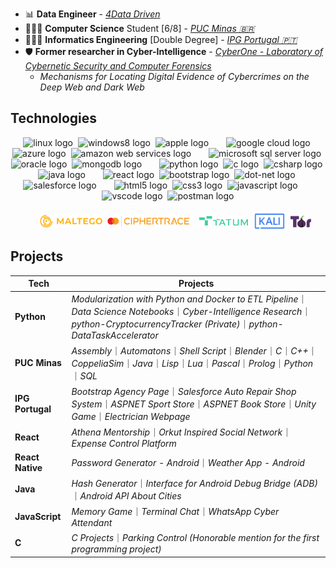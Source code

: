 - 📊 **Data Engineer** - [_4Data Driven_](http://www.4datadriven.com.br/)
- 👨🏻‍💻 **Computer Science** Student [6/8] - [_PUC Minas 🇧🇷_](https://computacao.pucpcaldas.br/)
- 👨🏻‍💻 **Informatics Engineering** [Double Degree] - [_IPG Portugal 🇵🇹_](https://politecnicoguarda.pt/)
- 🛡️ **Former researcher in Cyber-Intelligence** - [_CyberOne - Laboratory of Cybernetic Security and Computer Forensics_](https://sites.google.com/view/cyberonelab)
  - _Mechanisms for Locating Digital Evidence of Cybercrimes on the Deep Web and Dark Web_

## Technologies
<div align="center">
  <!-- Sistemas Operacionais -->
  <img src="https://cdn.jsdelivr.net/gh/devicons/devicon/icons/linux/linux-original.svg" height="25" alt="linux logo"/>
  <img width="0"/>
  <img src="https://cdn.jsdelivr.net/gh/devicons/devicon/icons/windows8/windows8-original.svg" height="25" alt="windows8 logo"/>
  <img width="0"/>
  <img src="https://cdn.simpleicons.org/apple/B0BEC5" height="25" alt="apple logo"/>

  <!-- Nuvem -->
  <img width="20"/>
  <img src="https://skillicons.dev/icons?i=gcp" height="25" alt="google cloud logo"/>
  <img width="0"/>
  <img src="https://skillicons.dev/icons?i=azure" height="25" alt="azure logo"/>
  <img width="0"/>
  <img src="https://skillicons.dev/icons?i=aws" height="25" alt="amazon web services logo"/>

  <!-- Bancos de Dados -->
  <img width="20"/>
  <img src="https://cdn.jsdelivr.net/gh/devicons/devicon/icons/microsoftsqlserver/microsoftsqlserver-plain.svg" height="25" alt="microsoft sql server logo"/>
  <img width="0"/>
  <img src="https://cdn.simpleicons.org/oracle/F80000" height="25" alt="oracle logo"/>
  <img width="0"/>
  <img src="https://skillicons.dev/icons?i=mongodb" height="25" alt="mongodb logo"/>

  <!-- Linguagens de Programação -->
  <img width="20"/>
  <img src="https://skillicons.dev/icons?i=py" height="25" alt="python logo"/>
  <img width="0"/>
  <img src="https://skillicons.dev/icons?i=c" height="25" alt="c logo"/>
  <img width="0"/>
  <img src="https://skillicons.dev/icons?i=cs" height="25" alt="csharp logo"/>
  <img width="0"/>
  <img src="https://skillicons.dev/icons?i=java" height="25" alt="java logo"/>

  <!-- Frameworks e Bibliotecas -->
  <img width="20"/>
  <img src="https://skillicons.dev/icons?i=react" height="25" alt="react logo"/>
  <img width="0"/>
  <img src="https://skillicons.dev/icons?i=bootstrap" height="25" alt="bootstrap logo"/>
  <img width="0"/>
  <img src="https://skillicons.dev/icons?i=dotnet" height="25" alt="dot-net logo"/>
  <img width="0"/>
  <img src="https://cdn.jsdelivr.net/gh/devicons/devicon/icons/salesforce/salesforce-original.svg" height="25" alt="salesforce logo"/>
  
  <!-- Desenvolvimento Web -->
  <img width="20"/>
  <img src="https://skillicons.dev/icons?i=html" height="25" alt="html5 logo"/>
  <img width="0"/>
  <img src="https://skillicons.dev/icons?i=css" height="25" alt="css3 logo"/>
  <img width="0"/>
  <img src="https://skillicons.dev/icons?i=js" height="25" alt="javascript logo"/>

  <!-- Ferramentas de Desenvolvimento -->
  <img width="20"/>
  <img src="https://skillicons.dev/icons?i=vscode" height="25" alt="vscode logo"/>
  <img width="0"/>
  <img src="https://skillicons.dev/icons?i=postman" height="25" alt="postman logo"/>

  <!-- Outras Tecnologias e Ferramentas
  <img width="20"/>
  <img src="https://skillicons.dev/icons?i=ps" height="25" alt="adobe photoshop logo"/>
  <img width="0"/>
  <img src="https://skillicons.dev/icons?i=pr" height="25" alt="adobe premiere pro logo"/>
  -->

  <br>
  <br>
  
  <img width="20"/>
  <img align="center" alt="Maltego"     height="20" src="images/icons/maltego.png">
  <img width="0"/>
  <img align="center" alt="CipherTrace" height="20" src="images/icons/ciphertrace.png">
  <img width="0"/>
  <img align="center" alt="TATUM"       height="15" src="images/icons/tatum.png">
  <img width="0"/>
  <img align="center" alt="Kali Linux"  height="30" src="images/icons/kali.svg">
  <img width="0"/>
  <img align="center" alt="TOR"         height="20" src="images/icons/tor.png">
</div>


## Projects
| Tech             | Projects                                                                                                                                                                                 |
| ---------------- | ---------------------------------------------------------------------------------------------------------------------------------------------------------------------------------------- |
| **Python**       | *Modularization with Python and Docker to ETL Pipeline*｜*Data Science Notebooks*｜*Cyber-Intelligence Research*｜*python-CryptocurrencyTracker (Private)*｜*python-DataTaskAccelerator* |
| **PUC Minas**    | *Assembly*｜*Automatons*｜*Shell Script*｜*Blender*｜*C*｜*C++*｜*CoppeliaSim*｜*Java*｜*Lisp*｜*Lua*｜*Pascal*｜*Prolog*｜*Python*｜*SQL*                                               |
| **IPG Portugal** | *Bootstrap Agency Page*｜*Salesforce Auto Repair Shop System*｜*ASPNET Sport Store*｜*ASPNET Book Store*｜*Unity Game*｜*Electrician Webpage*                                            |
| **React**        | *Athena Mentorship*｜*Orkut Inspired Social Network*｜*Expense Control Platform*                                                                                                         |
| **React Native** | *Password Generator - Android*｜*Weather App - Android*                                                                                                                                  |
| **Java**         | *Hash Generator*｜*Interface for Android Debug Bridge (ADB)*｜*Android API About Cities*                                                                                                 |
| **JavaScript**   | *Memory Game*｜*Terminal Chat*｜*WhatsApp Cyber Attendant*                                                                                                                               |
| **C**            | *C Projects*｜*Parking Control (Honorable mention for the first programming project)*                                                                                                    |
